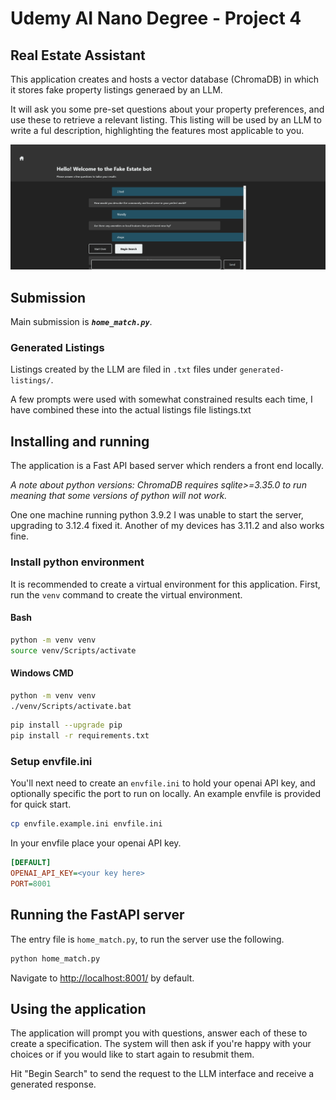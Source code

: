 # Udemy AI Nano Degree - Project 4

## Real Estate Assistant

This application creates and hosts a vector database (ChromaDB) in which it stores fake property listings generaed by an LLM.

It will ask you some pre-set questions about your property preferences, and use these to retrieve a relevant listing. This listing will be used by an LLM to write a ful description, highlighting the features most applicable to you.

![Alt text](./static/img/cover-img.png "application screenshot")

## Submission

Main submission is *__`home_match.py`__*.

### Generated Listings

Listings created by the LLM are filed in `.txt` files under `generated-listings/`.

A few prompts were used with somewhat constrained results each time, I have combined these into the actual listings file listings.txt

## Installing and running

The application is a Fast API based server which renders a front end locally.

*A note about python versions: ChromaDB requires sqlite>=3.35.0 to run meaning that some versions of python will not work.*

One one machine running python 3.9.2 I was unable to start the server, upgrading to 3.12.4 fixed it. Another of my devices has 3.11.2 and also works fine.

### Install python environment

It is recommended to create a virtual environment for this application. First, run the `venv` command to create the virtual environment.

#### Bash

```bash
python -m venv venv
source venv/Scripts/activate
```

#### Windows CMD

```bash
python -m venv venv
./venv/Scripts/activate.bat
```

```bash
pip install --upgrade pip
pip install -r requirements.txt
```

### Setup envfile.ini

You'll next need to create an `envfile.ini` to hold your openai API key, and optionally specific the port to run on locally. An example envfile is provided for quick start.

```bash
cp envfile.example.ini envfile.ini
```

In your envfile place your openai API key.

```ini
[DEFAULT]
OPENAI_API_KEY=<your key here>
PORT=8001
```

## Running the FastAPI server

The entry file is `home_match.py`, to run the server use the following.

```bash
python home_match.py
```

Navigate to [http://localhost:8001/](http://localhost:8001/) by default.

## Using the application

The application will prompt you with questions, answer each of these to create a specification. The system will then ask if you're happy with your choices or if you would like to start again to resubmit them.

Hit "Begin Search" to send the request to the LLM interface and receive a generated response.

